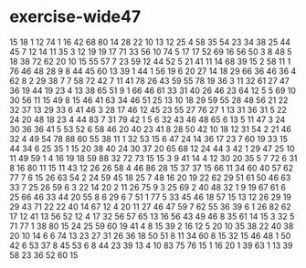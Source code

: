 # exercise-wide47
15
18
1
12
74
1
16
42
68
80
14
28
22
10
13
12
25
4
58
35
54
23
34
38
25
44
45
7
12
14
11
35
3
12
19
19
17
71
33
56
10
74
5
17
17
52
69
16
56
50
3
8
48
5
18
38
72
62
20
10
15
55
57
7
23
59
12
44
52
5
21
41
11
14
68
39
15
2
58
11
1
76
46
48
28
9
8
44
45
60
13
39
1
44
1
56
19
6
20
27
14
18
29
66
36
46
36
4
62
8
2
29
38
7
7
58
72
42
7
11
41
78
26
43
59
55
78
19
36
3
11
32
61
27
47
36
19
44
19
23
4
13
38
65
51
9
1
66
46
61
33
31
40
26
46
23
64
12
5
5
69
10
30
56
11
15
49
8
15
46
41
63
34
46
51
25
13
10
18
29
59
55
28
48
56
21
22
32
37
13
29
33
6
41
46
3
28
17
46
12
45
23
55
27
76
27
1
13
31
36
31
5
22
24
20
48
18
23
4
44
83
7
31
79
42
1
5
6
32
43
46
48
65
6
13
5
11
47
3
24
30
36
36
41
5
53
52
6
58
46
20
40
23
41
8
28
50
42
10
18
12
31
54
2
21
46
32
4
49
54
78
88
60
55
38
11
1
32
53
15
6
47
24
14
36
17
23
7
60
19
33
15
44
34
6
25
35
1
15
20
38
40
24
30
37
20
65
68
12
24
44
3
42
1
29
47
25
10
11
49
59
1
4
16
19
18
59
88
32
72
73
15
15
3
9
41
14
4
12
30
20
35
5
7
72
6
31
8
16
80
11
15
11
43
12
26
26
58
4
46
86
28
15
37
37
15
66
11
34
60
40
57
62
77
7
6
15
26
63
54
2
24
59
45
18
25
7
48
16
20
19
22
62
29
51
61
50
46
63
33
7
25
26
59
6
3
22
14
20
2
11
26
75
9
3
25
69
2
40
48
32
1
9
19
67
61
6
25
66
46
33
44
20
55
8
6
29
6
7
51
1
77
5
33
45
46
18
57
15
13
12
26
29
19
29
43
71
22
22
40
14
67
12
4
20
11
27
46
47
59
7
62
55
36
39
6
1
26
82
62
17
12
41
13
56
52
12
4
17
32
56
57
65
13
16
56
43
49
46
8
35
61
14
15
3
32
5
71
77
1
38
80
15
24
25
59
60
19
41
4
8
15
39
2
16
12
5
20
10
35
38
22
40
38
20
10
14
6
6
74
13
23
27
31
26
36
18
50
51
8
11
34
60
8
15
32
15
46
48
1
50
42
6
53
37
8
45
53
6
8
44
23
39
13
4
10
83
75
76
15
1
16
20
1
39
63
1
13
39
58
23
36
52
60
15
